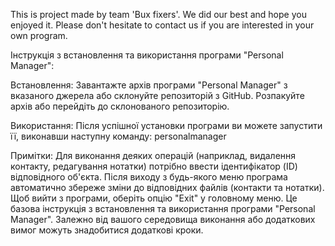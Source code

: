 This is project made by team 'Bux fixers'.
We did our best and hope you enjoyed it.
Please don't hesitate to contact us if you are interested in your own program.

Інструкція з встановлення та використання програми "Personal Manager":

Встановлення:
Завантажте архів програми "Personal Manager" з вказаного джерела або склонуйте репозиторій з GitHub.
Розпакуйте архів або перейдіть до склонованого репозиторію.

Використання:
Після успішної установки програми ви можете запустити її, виконавши наступну команду: personalmanager

Примітки:
Для виконання деяких операцій (наприклад, видалення контакту, редагування нотатки) потрібно ввести ідентифікатор (ID) відповідного об'єкта.
Після виходу з будь-якого меню програма автоматично збереже зміни до відповідних файлів (контакти та нотатки).
Щоб вийти з програми, оберіть опцію "Exit" у головному меню.
Це базова інструкція з встановлення та використання програми "Personal Manager". Залежно від вашого середовища виконання або додаткових вимог можуть знадобитися додаткові кроки.
